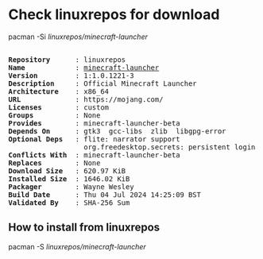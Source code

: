 # Check linuxrepos for download

pacman -Si *linuxrepos/minecraft-launcher*

<div class="highlight"><pre class="highlight"><text>
<b>Repository</b>      : linuxrepos
<b>Name</b>            : <a href="../../x86_64/minecraft-launcher-1:1.0.1221-3-x86_64.pkg.tar.zst">minecraft-launcher</a>
<b>Version</b>         : 1:1.0.1221-3
<b>Description</b>     : Official Minecraft Launcher
<b>Architecture</b>    : x86_64
<b>URL</b>             : https://mojang.com/
<b>Licenses</b>        : custom
<b>Groups</b>          : None
<b>Provides</b>        : minecraft-launcher-beta
<b>Depends On</b>      : gtk3  gcc-libs  zlib  libgpg-error
<b>Optional Deps</b>   : flite: narrator support
                  org.freedesktop.secrets: persistent login support
<b>Conflicts With</b>  : minecraft-launcher-beta
<b>Replaces</b>        : None
<b>Download Size</b>   : 620.97 KiB
<b>Installed Size</b>  : 1646.02 KiB
<b>Packager</b>        : Wayne Wesley <wayne6324@gmail.com>
<b>Build Date</b>      : Thu 04 Jul 2024 14:25:09 BST
<b>Validated By</b>    : SHA-256 Sum
</text></pre></div>

## How to install from linuxrepos

pacman -S *linuxrepos/minecraft-launcher*
